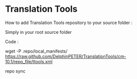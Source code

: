 Translation Tools
======


How to add Translation Tools repository to your source folder :

Simply in your root source folder

Code :

wget -P .repo/local_manifests/  https://raw.github.com/DelphinPETER/TranslationTools/cm-10.1/repo_file/ttools.xml

repo sync
